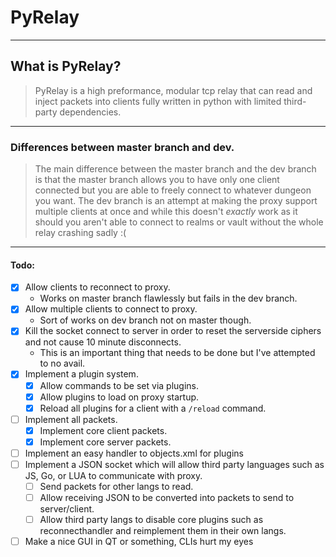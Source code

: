 # PyRelay

---

## What is PyRelay?

> PyRelay is a high preformance, modular tcp relay that can read and inject packets into clients fully written in python with limited third-party dependencies.

---

### Differences between master branch and dev.

> The main difference between the master branch and the dev branch is that the master branch allows you to have only one client connected but you are able to freely connect to whatever dungeon you want. The dev branch is an attempt at making the proxy support multiple clients at once and while this doesn't *exactly* work as it should you aren't able to connect to realms or vault without the whole relay crashing sadly :(

---

#### Todo:
- [X] Allow clients to reconnect to proxy.
    - Works on master branch flawlessly but fails in the dev branch.
- [X] Allow multiple clients to connect to proxy.
    - Sort of works on dev branch not on master though.
- [X] Kill the socket connect to server in order to reset the serverside ciphers and not cause 10 minute disconnects.
    - This is an important thing that needs to be done but I've attempted to no avail.
- [X] Implement a plugin system.
    - [X] Allow commands to be set via plugins.
    - [X] Allow plugins to load on proxy startup.
    - [X] Reload all plugins for a client with a `/reload` command.
- [ ] Implement all packets.
    - [X] Implement core client packets.
    - [X] Implement core server packets.
- [ ] Implement an easy handler to objects.xml for plugins
- [ ] Implement a JSON socket which will allow third party languages such as JS, Go, or LUA to communicate with proxy.
    - [ ] Send packets for other langs to read.
    - [ ] Allow receiving JSON to be converted into packets to send to server/client.
    - [ ] Allow third party langs to disable core plugins such as reconnecthandler and reimplement them in their own langs.
- [ ] Make a nice GUI in QT or something, CLIs hurt my eyes
